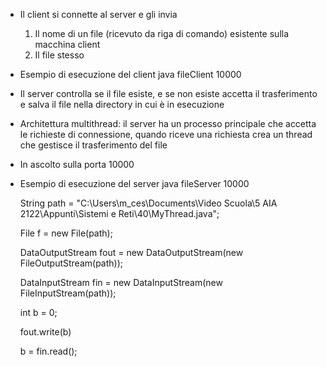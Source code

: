 - Il client si connette al server e gli invia
	1. Il nome di un file (ricevuto da riga di comando) esistente sulla macchina client
	2. Il file stesso
- Esempio di esecuzione del client
	java fileClient <serverIP> 10000 <nomeFile>
- Il server controlla se il file esiste, e se non esiste accetta il trasferimento e salva il file nella directory in cui è in esecuzione
- Architettura multithread: il server ha un processo principale che accetta le richieste di connessione, quando riceve una richiesta crea un thread che gestisce il trasferimento del file
- In ascolto sulla porta 10000
- Esempio di esecuzione del server
	java fileServer 10000
	
	
	String path = "C:\Users\m_ces\Documents\Video Scuola\5 AIA 2122\Appunti\Sistemi e Reti\40\MyThread.java";
	
	File f = new File(path);
	
	DataOutputStream fout = new DataOutputStream(new FileOutputStream(path));
	
	DataInputStream fin = new DataInputStream(new FileInputStream(path));
	
	int b = 0;
	
	fout.write(b)
	
	b = fin.read();
